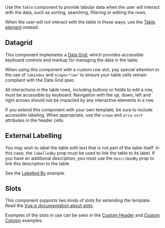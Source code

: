 
Use the `Table` component to provide tabular data when the user will interact with the data, such as sorting, searching, filtering or editing the rows.

When the user will not interact with the table in these ways, use the [Table element](#/pages/elements) instead.

## Datagrid

This component implements a [Data Grid](https://www.w3.org/TR/wai-aria-practices/examples/grid/dataGrids.html), which provides accessible keyboard controls and markup for managing the data in the table.

When using this component with a custom row slot, pay special attention to the use of `tabindex` and `scope="row"` to ensure your table cells remain compliant with the Data Grid spec.

All interactions in the table rows, including buttons or fields to edit a row, must be accessible by keyboard. Navigation with the up, down, left and right arrows should not be impacted by any interactive elements in a row.

If you extend this component with your own template, be sure to include accessible labeling. When appropriate, use the `scope` and `aria-sort` attributes in the header cells.

## External Labelling

You may wish to label the table with text that is not part of the table itself. In this case, the `labelledBy` prop must be used to link the table to its label. If you have an additional description, you must use the `describedBy` prop to link this description to the table.

See the [Labelled By](#/components/Table/examples/with-labelled-by) example.

## Slots

This component supports two kinds of slots for extending the template. Read the [Vue.js documentation about slots](https://vuejs.org/v2/guide/components-slots.html).

Examples of the slots in use can be seen in the [Custom Header](#/components/Table/examples/with-header) and [Custom Column](#/components/Table/examples/with-column) examples.
